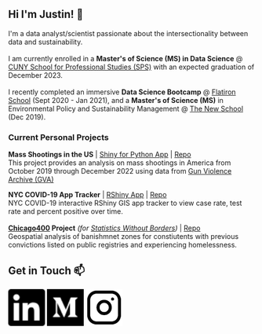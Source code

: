 ## Hi I'm Justin! 👋

<!--
**justinm0rgan/justinm0rgan** is a ✨ _special_ ✨ repository because its `README.md` (this file) appears on your GitHub profile.

Here are some ideas to get you started:

- 🔭 I’m currently working on ...
- 🌱 I’m currently learning ...
- 👯 I’m looking to collaborate on ...
- 🤔 I’m looking for help with ...
- 💬 Ask me about ...
- 📫 How to reach me: ...
- 😄 Pronouns: ...
- ⚡ Fun fact: ...
-->

I'm a data analyst/scientist passionate about the intersectionality between data and sustainability.
<br>
<br>
I am currently enrolled in a <b>Master's of Science (MS) in Data Science</b> @ <a href="https://sps.cuny.edu/academics/graduate/master-science-data-science-ms">CUNY School for Professional Studies (SPS)</a> with an expected graduation of December 2023.
<br>
<br>
I recently completed an immersive <b>Data Science Bootcamp</b> @ <a href="https://flatironschool.com/career-courses/data-science-bootcamp">Flatiron School</a> (Sept 2020 - Jan 2021),
and a <b>Master's of Science (MS)</b> in Environmental Policy and Sustainability Management @ <a href="https://www.newschool.edu/milano/environmental-policy-sustainability-management-ms/">The New School</a> (Dec 2019).

### Current Personal Projects
<b>Mass Shootings in the US</b> | <a href="https://justinm0rgan.shinyapps.io/gun-violence-mass-shooting-us/">Shiny for Python App</a> | <a href="https://github.com/justinm0rgan/gun-violence">Repo</a>
 <br>
This project provides an analysis on mass shootings in America from October 2019 through December 2022 using data from <a href="https://www.gunviolencearchive.org/">Gun Violence Archive (GVA)</a>

<b>NYC COVID-19 App Tracker</b> | <a href="https://justinm0rgan.shinyapps.io/nyc_covid_tracker_app/">RShiny App</a> | <a href="https://github.com/justinm0rgan/nyc_covid_tracker">Repo</a>
<br>
NYC COVID-19 interactive RShiny GIS app tracker to view case rate, test rate and percent positive over time. 
<br>
<br>
<b><a href="http://www.chicago400.net/">Chicago400</a> Project</b> <i>(for <a href="https://swb.wildapricot.org/">Statistics Without Borders</a>)</i>
| <a href="https://github.com/justinm0rgan/chicago400">Repo</a>
<br>
Geospatial analysis of banishmnet zones for constiutents with previous convictions listed on public registries and experiencing homelessness.
 
## Get in Touch 📫 
<a href="https://www.linkedin.com/in/justin-williams-322987a5/">
    <img alt="LinkedIn" src="./images/linkedin.svg" width=75></a>
<a href ="https://justinmorganwilliams.medium.com/">
    <img alt="Medium" src="./images/medium.svg" width=75></a>
<a href ="https://www.instagram.com/sustainablemorgan/?hl=en">
    <img alt="Instagram" src="./images/ig.png" width=75></a>
